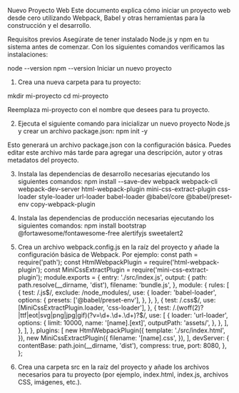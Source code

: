 Nuevo Proyecto Web
Este documento explica cómo iniciar un proyecto web desde cero utilizando Webpack, Babel y otras herramientas para la construcción y el desarrollo.

Requisitos previos Asegúrate de tener instalado
Node.js y npm en tu sistema antes de comenzar. Con los siguientes comandos verificamos las instalaciones:

node --version
npm --version
Iniciar un nuevo proyecto
1. Crea una nueva carpeta para tu proyecto:

mkdir mi-proyecto cd mi-proyecto

Reemplaza mi-proyecto con el nombre que desees para tu proyecto.

2. Ejecuta el siguiente comando para inicializar un nuevo proyecto Node.js y crear un archivo package.json:
npm init -y

Esto generará un archivo package.json con la configuración básica. Puedes editar este archivo más tarde para agregar una descripción, autor y otras metadatos del proyecto.

3. Instala las dependencias de desarrollo necesarias ejecutando los siguientes comandos:
npm install --save-dev webpack webpack-cli webpack-dev-server html-webpack-plugin mini-css-extract-plugin css-loader style-loader url-loader babel-loader @babel/core @babel/preset-env copy-webpack-plugin

4. Instala las dependencias de producción necesarias ejecutando los siguientes comandos:
npm install bootstrap @fortawesome/fontawesome-free alertifyjs sweetalert2

5. Crea un archivo webpack.config.js en la raíz del proyecto y añade la configuración básica de Webpack. Por ejemplo:
 const path = require('path');  const HtmlWebpackPlugin = require('html-webpack-plugin');  const MiniCssExtractPlugin = require('mini-css-extract-plugin');  module.exports = { entry: './src/index.js', output: { path: path.resolve(__dirname, 'dist'), filename: 'bundle.js', }, module: { rules: [ { test: /\.js$/, exclude: /node_modules/, use: { loader: 'babel-loader', options: { presets: ['@babel/preset-env'], }, }, }, { test: /\.css$/, use: [MiniCssExtractPlugin.loader, 'css-loader'], }, { test: /\.(woff(2)?|ttf|eot|svg|png|jpg|gif)(\?v=\d+\.\d+\.\d+)?$/, use: [ { loader: 'url-loader', options: { limit: 10000, name: '[name].[ext]', outputPath: 'assets/', }, }, ], }, ], }, plugins: [ new HtmlWebpackPlugin({ template: './src/index.html', }), new MiniCssExtractPlugin({ filename: '[name].css', }), ], devServer: { contentBase: path.join(__dirname, 'dist'), compress: true, port: 8080, }, };

6. Crea una carpeta src en la raíz del proyecto y añade los archivos necesarios para tu proyecto (por ejemplo, index.html, index.js, archivos CSS, imágenes, etc.).